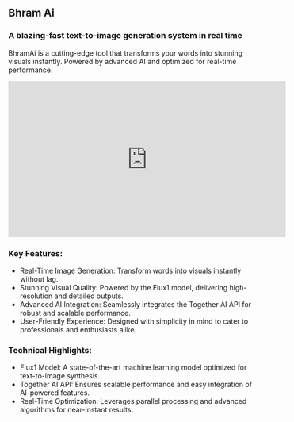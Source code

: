 
## Bhram Ai

### A blazing-fast text-to-image generation system in real time
BhramAi is a cutting-edge tool that transforms your words into stunning visuals instantly. Powered by advanced AI and optimized for real-time performance.

<iframe width="560" height="315" src="https://www.youtube.com/embed/pb-1m8nNA0A?si=9kwBUly33eHKpSe-" title="YouTube video player" frameborder="0" allow="accelerometer; autoplay; clipboard-write; encrypted-media; gyroscope; picture-in-picture; web-share" referrerpolicy="strict-origin-when-cross-origin" allowfullscreen></iframe>

 ### Key Features:
- Real-Time Image Generation: Transform words into visuals instantly without lag.
- Stunning Visual Quality: Powered by the Flux1 model, delivering high-resolution and detailed outputs.
- Advanced AI Integration: Seamlessly integrates the Together AI API for robust and scalable performance.
- User-Friendly Experience: Designed with simplicity in mind to cater to professionals and enthusiasts alike.

### Technical Highlights:
- Flux1 Model: A state-of-the-art machine learning model optimized for text-to-image synthesis.
- Together AI API: Ensures scalable performance and easy integration of AI-powered features.
- Real-Time Optimization: Leverages parallel processing and advanced algorithms for near-instant results.
